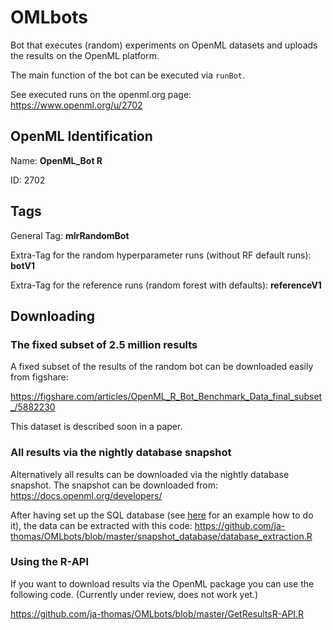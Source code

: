 # OMLbots

Bot that executes (random) experiments on OpenML datasets and uploads the results on the OpenML platform. 

The main function of the bot can be executed via `runBot`. 

See executed runs on the openml.org page: https://www.openml.org/u/2702

## OpenML Identification

Name: **OpenML_Bot R**

ID: 2702

## Tags

General Tag: **mlrRandomBot**

Extra-Tag for the random hyperparameter runs (without RF default runs): **botV1**

Extra-Tag for the reference runs (random forest with defaults): **referenceV1**

## Downloading

### The fixed subset of 2.5 million results

A fixed subset of the results of the random bot can be downloaded easily from figshare: 

https://figshare.com/articles/OpenML_R_Bot_Benchmark_Data_final_subset_/5882230

This dataset is described soon in a paper. 

### All results via the nightly database snapshot

Alternatively all results can be downloaded via the nightly database snapshot.
The snapshot can be downloaded from: https://docs.openml.org/developers/

After having set up the SQL database (see [here](https://github.com/ja-thomas/OMLbots/blob/master/snapshot_database/readme_download) for an example how to do it), the data can be extracted with this code: https://github.com/ja-thomas/OMLbots/blob/master/snapshot_database/database_extraction.R

### Using the R-API

If you want to download results via the OpenML package you can use the following code. (Currently under review, does not work yet.)

https://github.com/ja-thomas/OMLbots/blob/master/GetResultsR-API.R
